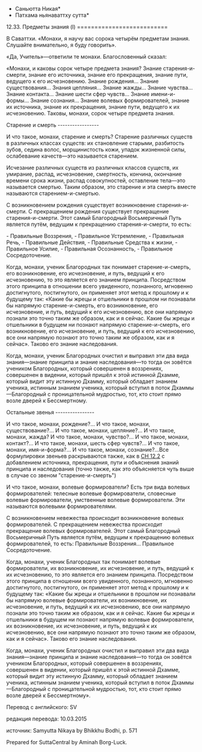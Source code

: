 * Саньютта Никая*
* Патхама ньянаваттху сутта*

12\.33\. Предметы знания \(I\)
\=\=\=\=\=\=\=\=\=\=\=\=\=\=\=\=\=\=\=\=\=\=\=\=\=\=

В Саваттхи\. «Монахи, я научу вас сорока четырём предметам знания\. Слушайте внимательно, я буду говорить»\.

«Да, Учитель»—ответили те монахи\. Благословенный сказал:

«Монахи, и каковы сорок четыре предмета знания? Знание старения\-и\-смерти, знание его источника, знание его прекращения, знание пути, ведущего к его исчезновению\. Знание рождения… Знание существования… Знания цепляния… Знание жажды… Знание чувства… Знание контакта… Знание шести сфер чувств… Знание имени\-и\-формы… Знание сознания… Знание волевых формирователей, знание их источника, знание их прекращения, знание пути, ведущего к их исчезновению\. Таковы, монахи, сорок четыре предмета знания\.

Старение и смерть
\-\-\-\-\-\-\-\-\-\-\-\-\-\-\-\-\-

И что такое, монахи, старение и смерть? Старение различных существ в различных классах существ: их становление старыми, разбитость зубов, седина волос, морщинистость кожи, упадок жизненной силы, ослабевание качеств—это называется старением\.

Исчезание различных существ из различных классов существ, их умирание, распад, исчезновение, смертность, кончина, окончание времени срока жизни, распад совокупностей, оставление тела—это называется смертью\. Таким образом, это старение и эта смерть вместе называются старением\-и\-смертью\.

С возникновением рождения существует возникновение старения\-и\-смерти\. С прекращением рождения существует прекращение старения\-и\-смерти\. Этот самый Благородный Восьмеричный Путь является путём, ведущим к прекращению старения\-и\-смерти, то есть:

\- Правильные Воззрения,
\- Правильное Устремление,
\- Правильная Речь,
\- Правильные Действия,
\- Правильные Средства к жизни,
\- Правильное Усилие,
\- Правильная Осознанность,
\- Правильное Сосредоточение\.

Когда, монахи, ученик Благородных так понимает старение\-и\-смерть, его возникновение, его исчезновение, и путь, ведущий к его исчезновению, то это является его знанием принципа\. Посредством этого принципа в отношении всего увиденного, познанного, мгновенно достигнутого, постигнутого, он применяет этот метод к прошлому и к будущему так: «Какие бы жрецы и отшельники в прошлом ни познавали бы напрямую старение\-и\-смерть, его возникновение, его исчезновение, и путь, ведущий к его исчезновению, все они напрямую познали это точно таким же образом, как и я сейчас\. Какие бы жрецы и отшельники в будущем ни познают напрямую старение\-и\-смерть, его возникновение, его исчезновение, и путь, ведущий к его исчезновению, все они напрямую познают это точно таким же образом, как и я сейчас»\. Таково его знание наследования\.

Когда, монахи, ученик Благородных очистил и выправил эти два вида знания—знание принципа и знание наследования—то тогда он зовётся учеником Благородных, который совершенен в воззрениях, совершенен в видении, который пришёл к этой истинной Дхамме, который видит эту истинную Дхамму, который обладает знанием ученика, истинным знанием ученика, который вступил в поток Дхаммы—Благородный с проницательной мудростью, тот, кто стоит прямо возле дверей к Бессмертному\.

Остальные звенья
\-\-\-\-\-\-\-\-\-\-\-\-\-\-\-\-

И что такое, монахи, рождение?… И что такое, монахи, существование?… И что такое, монахи, цепляние?… И что такое, монахи, жажда? И что такое, монахи, чувство?… И что такое, монахи, контакт?… И что такое, монахи, шесть сфер чувств?… И что такое, монахи, имя\-и\-форма?… И что такое, монахи, сознание?…Все формулировки звеньев раскрываются также, как в [СН 12\.2](/sn12\.2/ru/sv) с добавлением источника, прекращения, пути и объяснения знаний принципа и наследования \(точно также, как это объясняется чуть выше в случае со звеном "старение\-и\-смерть"\)

И что такое, монахи, волевые формирователи? Есть три вида волевых формирователей: телесные волевые формирователи, словесные волевые формирователи, умственные волевые формирователи\. Эти называются волевыми формирователями\.

С возникновением невежества происходит возникновение волевых формирователей\. С прекращением невежества происходит прекращение волевых формирователей\. Этот самый Благородный Восьмеричный Путь является путём, ведущим к прекращению волевых формирователей, то есть: Правильные Воззрения… Правильное Сосредоточение\.

Когда, монахи, ученик Благородных так понимает волевые формирователи, их возникновение, их исчезновение, и путь, ведущий к их исчезновению, то это является его знанием принципа\. Посредством этого принципа в отношении всего увиденного, познанного, мгновенно достигнутого, постигнутого, он применяет этот метод к прошлому и к будущему так: «Какие бы жрецы и отшельники в прошлом ни познавали бы напрямую волевые формирователи, их возникновение, их исчезновение, и путь, ведущий к их исчезновению, все они напрямую познали это точно таким же образом, как и я сейчас\. Какие бы жрецы и отшельники в будущем ни познают напрямую волевые формирователи, их возникновение, их исчезновение, и путь, ведущий к их исчезновению, все они напрямую познают это точно таким же образом, как и я сейчас»\. Таково его знание наследования\.

Когда, монахи, ученик Благородных очистил и выправил эти два вида знания—знание принципа и знание наследования—то тогда он зовётся учеником Благородных, который совершенен в воззрениях, совершенен в видении, который пришёл к этой истинной Дхамме, который видит эту истинную Дхамму, который обладает знанием ученика, истинным знанием ученика, который вступил в поток Дхаммы—Благородный с проницательной мудростью, тот, кто стоит прямо возле дверей к Бессмертному»\.

Перевод с английского: SV

редакция перевода: 10\.03\.2015

источник: Samyutta Nikaya by Bhikkhu Bodhi, p\. 571

Prepared for SuttaCentral by Aminah Borg\-Luck\.